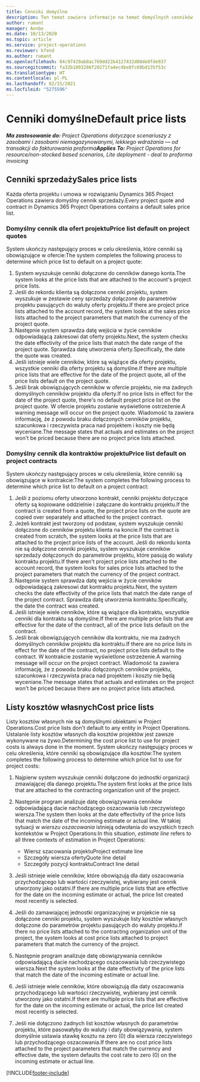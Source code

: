 ```yaml
---
title: Cenniki domyślne
description: Ten temat zawiera informacje na temat domyślnych cenników sprzedaży i kosztów w Project Operations.
author: rumant
manager: Annbe
ms.date: 10/13/2020
ms.topic: article
ms.service: project-operations
ms.reviewer: kfend
ms.author: rumant
ms.openlocfilehash: 04c97429ab8ac769dd22b4127432d80de8fde937
ms.sourcegitcommit: fa32b1893286f20271fa4ec4be8fc68bd135f53c
ms.translationtype: HT
ms.contentlocale: pl-PL
ms.lasthandoff: 02/15/2021
ms.locfileid: "5275596"
---
```

# <a name="default-price-lists"></a><span data-ttu-id="db5bf-103">Cenniki domyślne</span><span class="sxs-lookup"><span data-stu-id="db5bf-103">Default price lists</span></span>

<span data-ttu-id="db5bf-104">_**Ma zastosowanie do:** Project Operations dotyczące scenariuszy z zasobami i zasobami niemagazynowanymi, lekkiego wdrażania — od transakcji do fakturowania proforma_</span><span class="sxs-lookup"><span data-stu-id="db5bf-104">_**Applies To:** Project Operations for resource/non-stocked based scenarios, Lite deployment - deal to proforma invoicing_</span></span>

## <a name="sales-price-lists"></a><span data-ttu-id="db5bf-105">Cenniki sprzedaży</span><span class="sxs-lookup"><span data-stu-id="db5bf-105">Sales price lists</span></span>

<span data-ttu-id="db5bf-106">Każda oferta projektu i umowa w rozwiązaniu Dynamics 365 Project Operations zawiera domyślny cennik sprzedaży.</span><span class="sxs-lookup"><span data-stu-id="db5bf-106">Every project quote and contract in Dynamics 365 Project Operations contains a default sales price list.</span></span> 

### <a name="price-list-default-on-project-quotes"></a><span data-ttu-id="db5bf-107">Domyślny cennik dla ofert projektu</span><span class="sxs-lookup"><span data-stu-id="db5bf-107">Price list default on project quotes</span></span>
<span data-ttu-id="db5bf-108">System ukończy następujący proces w celu określenia, które cenniki są obowiązujące w ofercie:</span><span class="sxs-lookup"><span data-stu-id="db5bf-108">The system completes the following process to determine which price list to default on a project quote:</span></span>

1. <span data-ttu-id="db5bf-109">System wyszukuje cenniki dołączone do cenników danego konta.</span><span class="sxs-lookup"><span data-stu-id="db5bf-109">The system looks at the price lists that are attached to the account's project price lists.</span></span> 
2. <span data-ttu-id="db5bf-110">Jeśli do rekordu klienta są dołączone cenniki projektu, system wyszukuje w zestawie ceny sprzedaży dołączone do parametrów projektu pasujących do waluty oferty projektu.</span><span class="sxs-lookup"><span data-stu-id="db5bf-110">If there are project price lists attached to the account record, the system looks at the sales price lists attached to the project parameters that match the currency of the project quote.</span></span>
3. <span data-ttu-id="db5bf-111">Następnie system sprawdza datę wejścia w życie cenników odpowiadającą zakresowi dat oferty projektu.</span><span class="sxs-lookup"><span data-stu-id="db5bf-111">Next, the system checks the date effectivity of the price lists that match the date range of the project quote.</span></span> <span data-ttu-id="db5bf-112">Sprawdza datę utworzenia oferty.</span><span class="sxs-lookup"><span data-stu-id="db5bf-112">Specifically, the date the quote was created.</span></span>
4. <span data-ttu-id="db5bf-113">Jeśli istnieje wiele cenników, które są wiążące dla oferty projektu, wszystkie cenniki dla oferty projektu są domyślne.</span><span class="sxs-lookup"><span data-stu-id="db5bf-113">If there are multiple price lists that are effective for the date of the project quote, all of the price lists default on the project quote.</span></span>
5. <span data-ttu-id="db5bf-114">Jeśli brak obowiązujących cenników w ofercie projektu, nie ma żadnych domyślnych cenników projektu dla oferty.</span><span class="sxs-lookup"><span data-stu-id="db5bf-114">If no price lists in effect for the date of the project quote, there's no default project price list on the project quote.</span></span> <span data-ttu-id="db5bf-115">W ofercie projektu zostanie wyświetlone ostrzeżenie.</span><span class="sxs-lookup"><span data-stu-id="db5bf-115">A warning message will occur on the project quote.</span></span> <span data-ttu-id="db5bf-116">Wiadomość ta zawiera informację, że z powodu braku dołączonych cenników projektu, szacunkowa i rzeczywista praca nad projektem i koszty nie będą wyceniane.</span><span class="sxs-lookup"><span data-stu-id="db5bf-116">The message states that actuals and estimates on the project won't be priced because there are no project price lists attached.</span></span>

### <a name="price-list-default-on-project-contracts"></a><span data-ttu-id="db5bf-117">Domyślny cennik dla kontraktów projektu</span><span class="sxs-lookup"><span data-stu-id="db5bf-117">Price list default on project contracts</span></span> 
<span data-ttu-id="db5bf-118">System ukończy następujący proces w celu określenia, które cenniki są obowiązujące w kontrakcie:</span><span class="sxs-lookup"><span data-stu-id="db5bf-118">The system completes the following process to determine which price list to default on a project contract:</span></span>

1. <span data-ttu-id="db5bf-119">Jeśli z poziomu oferty utworzono kontrakt, cenniki projektu dotyczące oferty są kopiowane oddzielnie i załączane do kontraktu projektu.</span><span class="sxs-lookup"><span data-stu-id="db5bf-119">If the contract is created from a quote, the project price lists on the quote are copied over separately and attached to the project contract.</span></span>
2. <span data-ttu-id="db5bf-120">Jeżeli kontrakt jest tworzony od podstaw, system wyszukuje cenniki dołączone do cenników projektu klienta na koncie.</span><span class="sxs-lookup"><span data-stu-id="db5bf-120">If the contract is created from scratch, the system looks at the price lists that are attached to the project price lists of the account.</span></span> <span data-ttu-id="db5bf-121">Jeśli do rekordu konta nie są dołączone cenniki projektu, system wyszukuje cenników sprzedaży dołączonych do parametrów projektu, które pasują do waluty kontraktu projektu.</span><span class="sxs-lookup"><span data-stu-id="db5bf-121">If there aren't project price lists attached to the account record, the system looks for sales price lists attached to the project parameters that match the currency of the project contract.</span></span>
4. <span data-ttu-id="db5bf-122">Następnie system sprawdza datę wejścia w życie cenników odpowiadającą zakresowi dat kontraktu projektu.</span><span class="sxs-lookup"><span data-stu-id="db5bf-122">Next, the system checks the date effectivity of the price lists that match the date range of the project contract.</span></span> <span data-ttu-id="db5bf-123">Sprawdza datę utworzenia kontraktu.</span><span class="sxs-lookup"><span data-stu-id="db5bf-123">Specifically, the date the contract was created.</span></span>
5. <span data-ttu-id="db5bf-124">Jeśli istnieje wiele cenników, które są wiążące dla kontraktu, wszystkie cenniki dla kontraktu są domyślne.</span><span class="sxs-lookup"><span data-stu-id="db5bf-124">If there are multiple price lists that are effective for the date of the contract, all of the price lists default on the contract.</span></span>
6. <span data-ttu-id="db5bf-125">Jeśli brak obowiązujących cenników dla kontraktu, nie ma żadnych domyślnych cenników projektu dla kontraktu.</span><span class="sxs-lookup"><span data-stu-id="db5bf-125">If there are no price lists in effect for the date of the contract, no project price lists default to the contract.</span></span> <span data-ttu-id="db5bf-126">W kontrakcie zostanie wyświetlone ostrzeżenie.</span><span class="sxs-lookup"><span data-stu-id="db5bf-126">A warning message will occur on the project contract.</span></span> <span data-ttu-id="db5bf-127">Wiadomość ta zawiera informację, że z powodu braku dołączonych cenników projektu, szacunkowa i rzeczywista praca nad projektem i koszty nie będą wyceniane.</span><span class="sxs-lookup"><span data-stu-id="db5bf-127">The message states that actuals and estimates on the project won't be priced because there are no project price lists attached.</span></span>

## <a name="cost-price-lists"></a><span data-ttu-id="db5bf-128">Listy kosztów własnych</span><span class="sxs-lookup"><span data-stu-id="db5bf-128">Cost price lists</span></span>

<span data-ttu-id="db5bf-129">Listy kosztów własnych nie są domyślnymi obiektami w Project Operations.</span><span class="sxs-lookup"><span data-stu-id="db5bf-129">Cost price lists don't default to any entity in Project Operations.</span></span> <span data-ttu-id="db5bf-130">Ustalanie listy kosztów własnych dla kosztów projektów jest zawsze wykonywane na żywo.</span><span class="sxs-lookup"><span data-stu-id="db5bf-130">Determining the cost price list to use for project costs is always done in the moment.</span></span> <span data-ttu-id="db5bf-131">System ukończy następujący proces w celu określenia, które cenniki są obowiązujące dla kosztów:</span><span class="sxs-lookup"><span data-stu-id="db5bf-131">The system completes the following process to determine which price list to use for project costs:</span></span>

1. <span data-ttu-id="db5bf-132">Najpierw system wyszukuje cenniki dołączone do jednostki organizacji zmawiającej dla danego projektu.</span><span class="sxs-lookup"><span data-stu-id="db5bf-132">The system first looks at the price lists that are attached to the contracting organization unit of the project.</span></span>
2. <span data-ttu-id="db5bf-133">Następnie program analizuje datę obowiązywania cenników odpowiadającą dacie nachodzącego oszacowania lub rzeczywistego wiersza.</span><span class="sxs-lookup"><span data-stu-id="db5bf-133">The system then looks at the date effectivity of the price lists that match the date of the incoming estimate or actual line.</span></span> <span data-ttu-id="db5bf-134">W takiej sytuacji w *wierszu oszacowania* istnieją odwołania do wszystkich trzech kontekstów w Project Operations:</span><span class="sxs-lookup"><span data-stu-id="db5bf-134">In this situation, *estimate line* refers to all three contexts of estimation in Project Operations:</span></span>

    - <span data-ttu-id="db5bf-135">Wiersz szacowania projektu</span><span class="sxs-lookup"><span data-stu-id="db5bf-135">Project estimate line</span></span>
    - <span data-ttu-id="db5bf-136">Szczegóły wiersza oferty</span><span class="sxs-lookup"><span data-stu-id="db5bf-136">Quote line detail</span></span>
    - <span data-ttu-id="db5bf-137">Szczegóły pozycji kontraktu</span><span class="sxs-lookup"><span data-stu-id="db5bf-137">Contract line detail</span></span>
  
3. <span data-ttu-id="db5bf-138">Jeśli istnieje wiele cenników, które obowiązują dla daty oszacowania przychodzącego lub wartości rzeczywistej, wybierany jest cennik utworzony jako ostatni.</span><span class="sxs-lookup"><span data-stu-id="db5bf-138">If there are multiple price lists that are effective for the date on the incoming estimate or actual, the price list created most recently is selected.</span></span>
4. <span data-ttu-id="db5bf-139">Jeśli do zamawiającej jednostki organizacyjnej w projekcie nie są dołączone cenniki projektu, system wyszukuje listy kosztów własnych dołączone do parametrów projektu pasujących do waluty projektu.</span><span class="sxs-lookup"><span data-stu-id="db5bf-139">If there no price lists attached to the contracting organization unit of the project, the system looks at cost price lists attached to project parameters that match the currency of the project.</span></span>
5. <span data-ttu-id="db5bf-140">Następnie program analizuje datę obowiązywania cenników odpowiadającą dacie nachodzącego oszacowania lub rzeczywistego wiersza.</span><span class="sxs-lookup"><span data-stu-id="db5bf-140">Next the system looks at the date effectivity of the price lists that match the date of the incoming estimate or actual line.</span></span> 
6. <span data-ttu-id="db5bf-141">Jeśli istnieje wiele cenników, które obowiązują dla daty oszacowania przychodzącego lub wartości rzeczywistej, wybierany jest cennik utworzony jako ostatni.</span><span class="sxs-lookup"><span data-stu-id="db5bf-141">If there are multiple price lists that are effective for the date on the incoming estimate or actual, the price list created most recently is selected.</span></span>
7. <span data-ttu-id="db5bf-142">Jeśli nie dołączono żadnych list kosztów własnych do parametrów projektu, które pasowałyby do waluty i daty obowiązywania, system domyślnie ustawia stawkę kosztu na zero (0) dla wiersza rzeczywistego lub przychodzącego oszacowania.</span><span class="sxs-lookup"><span data-stu-id="db5bf-142">If there are no cost price lists attached to the project parameters that match the currency and effective date, the system defaults the cost rate to zero (0) on the incoming estimate or actual line.</span></span>


[!INCLUDE[footer-include](../includes/footer-banner.md)]